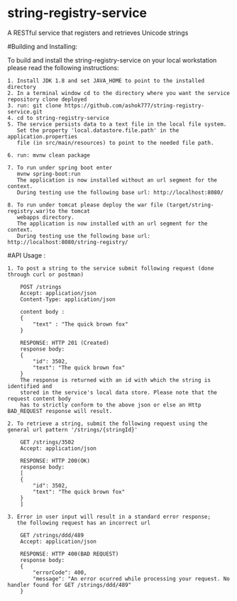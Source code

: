 # string-registry-service
A RESTful service that registers and retrieves Unicode strings

#Building and Installing:

To build and install the string-registry-service on your local workstation please read the following instructions:

	1. Install JDK 1.8 and set JAVA_HOME to point to the installed directory
	2. In a terminal window cd to the directory where you want the service repository clone deployed
	3. run: git clone https://github.com/ashok777/string-registry-service.git
	4. cd to string-registry-service
	5. The service persists data to a text file in the local file system. 
	   Set the property 'local.datastore.file.path' in the application.properties 
	   file (in src/main/resources) to point to the needed file path. 

	6. run: mvnw clean package
	
	7. To run under spring boot enter
	   mvnw spring-boot:run	
	   The application is now installed without an url segment for the context.
	   During testing use the following base url: http://localhost:8080/

	8. To run under tomcat please deploy the war file (target/string-registry.war)to the tomcat 
	   webapps directory.
	   The application is now installed with an url segment for the context. 
	   During testing use the following base url: http://localhost:8080/string-registry/

#API Usage :

	1. To post a string to the service submit following request (done through curl or postman)  
	
		POST /strings
		Accept: application/json
		Content-Type: application/json

		content body :
		{
			"text" : "The quick brown fox"
		}

		RESPONSE: HTTP 201 (Created)	
		response body:
		{
			"id": 3502,
			"text": "The quick brown fox"
		}
		The response is returned with an id with which the string is identified and 
		stored in the service's local data store. Please note that the request content body 
		has to strictly conform to the above json or else an Http BAD_REQUEST response will result.
		
	2. To retrieve a string, submit the following request using the general url pattern '/strings/{stringId}'	
	
		GET /strings/3502
		Accept: application/json

		RESPONSE: HTTP 200(OK)	
		response body:
		[
		{
			"id": 3502,
			"text": "The quick brown fox"
		}
		]
		
	3. Error in user input will result in a standard error response; 
	   the following request has an incorrect url 	
	
		GET /strings/ddd/489
		Accept: application/json

		RESPONSE: HTTP 400(BAD REQUEST)	
		response body:
		{
			"errorCode": 400,
			"message": "An error ocurred while processing your request. No handler found for GET /strings/ddd/489"
		}	
